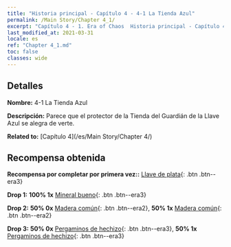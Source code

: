 ```yaml
---
title: "Historia principal - Capítulo 4 - 4-1 La Tienda Azul"
permalink: /Main Story/Chapter 4_1/
excerpt: "Capítulo 4 - 1. Era of Chaos  Historia principal - Capítulo 4_1. 4-1 La Tienda Azul"
last_modified_at: 2021-03-31
locale: es
ref: "Chapter 4_1.md"
toc: false
classes: wide
---
```


## Detalles

 **Nombre:** 4-1 La Tienda Azul

 **Descripción:** Parece que el protector de la Tienda del Guardián de la Llave Azul se alegra de verte.

 **Related to:** [Capítulo 4](/es/Main Story/Chapter 4/)

## Recompensa obtenida

 **Recompensa por completar por primera vez::** [Llave de plata](/es/Items/con_693/){: .btn .btn--era3}

 **Drop 1:** **100% 1x** [Mineral bueno](/es/Items/mat_12/){: .btn .btn--era3}

 **Drop 2:** **50% 0x** [Madera común](/es/Items/mat_7/){: .btn .btn--era2}, **50% 1x** [Madera común](/es/Items/mat_7/){: .btn .btn--era2}

 **Drop 3:** **50% 0x** [Pergaminos de hechizo](/es/Items/con_694/){: .btn .btn--era3}, **50% 1x** [Pergaminos de hechizo](/es/Items/con_694/){: .btn .btn--era3}

